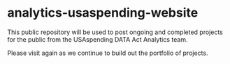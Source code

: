 # analytics-usaspending-website
This public repository will be used to post ongoing and completed projects for the public
from the USAspending DATA Act Analytics team.

Please visit again as we continue to build out the portfolio of projects.
